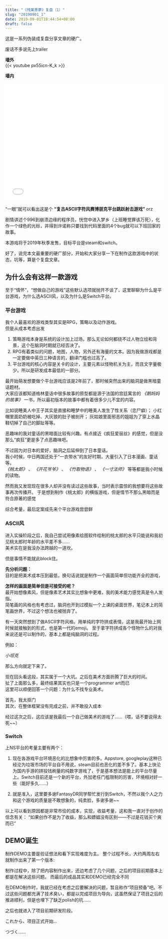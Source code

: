 ```yaml
---
title: "《残業悪夢》复盘（1）"
slug: "20190901_1"
date: 2019-09-01T18:44:54+08:00
draft: false
---
```


这是一系列伪装成复盘分享文章的硬广。

<!--more-->

废话不多说先上trailer

**墙外**  
{{< youtube px55icn-K_k >}}


**墙内**  

<div style="position: relative; width: 100%; height: 0; padding-bottom: 75%;">
  <iframe src="//player.bilibili.com/player.html?aid=65059112&cid=112923555&page=1" 
          scrolling="no" 
          border="0" 
          frameborder="no" 
          framespacing="0" 
          allowfullscreen="true" 
          style="position: absolute; width: 100%; height: 100%; left: 0; top: 0;"> </iframe>
</div>


“一眼”就可以看出这是个 **“复古ASCII字符风赛博朋克平台跳跃射击游戏”** orz

剧情讲述个996到崩溃边缘的程序员，恍惚中进入梦乡（上班睡觉罪该万死），化作一个绿色的光标，并得到许诺称只要找到代码里面的4个bug就可以下班回家的故事。

本游戏将于2019年秋季发售，目标平台是steam和switch。

好了，说完本文最重要的硬广部分，开始和大家分享一下在制作这款游戏中的状态，坑等，算是个复盘文章。

## 为什么会有这样一款游戏
至于“情怀”，“想做自己的游戏”这些默认选项就抛开不谈了，这里聊聊为什么是平台游戏，为什么选ASCII风，以及为什么是Switch平台。  

### 平台游戏
我个人最喜欢的游戏类型其实是RPG，策略以及动作游戏。  
但是从成本考虑出发  

1. 策略游戏本身是系统的设计加上过场，那么无论如何都绕不过人物立绘和背景，这个在脑洞时期就已经否决了。  
2. RPG有着类似的问题，地图，人物，另外还有海量的文本。因为我做游戏都是一定要做中英日三种语言的，翻译门槛也过高了。  
3. 平台游戏的核心内容是关卡的设计，主要元素以怪物机关为主，而且文字量极少。所以是研发成本最低的一部分。

最开始萌发想要做个平台游戏应该是2年前了，那时候突然出来的脑洞是做黑暗童话题材。  
大家应该都知道格林童话中很多故事的原型都是源于法国的宫廷寓言的 *《鹅妈妈的故事》* 一书，所以最初版本的故事中都有着很多少儿不宜的内容。  

比如说睡美人中王子其实是直接和睡梦中的睡美人发生了性关系（恋尸癖）；
小红帽里面奶奶被吃掉、大灰狼的肚子被剖开；
灰姑娘里面邪恶的姐姐为了穿上水晶鞋切掉了自己的脚趾等等。

恶趣味的我对童话的黑暗面比较有兴趣。有点接近《疯狂爱丽丝》的感觉，但是没那么“疯狂”更是多了点恶趣味吧。

不过因为对日本的爱好，脑洞之后延伸到了日本童话。  
我小时候，中日两国还处于“一衣带水”的友好时期，大量引入了日本漫画、童话等。  
 *《桃太郎》* 、 *《开花爷爷》* 、 *《竹取物语》* 、 *《一寸法师》* 等等都是我小时候的读物。

然而我又发现现在很多人却并没有读过这些故事，当时表示震惊的我想要将这些故事再次传播开。
于是想到制作《桃太郎》的横版游戏，但是情节不那么黑暗而是符合原著的感觉

综合考量，最后定案成先来个平台游戏尝尝鲜

### ASCII风
进入实操阶段之后，我自己尝试用像素绘图软件绘制的桃太郎的水平只能说和我初见桃太郎时年龄的水平差不多……  
美术实在是我没办法跨越的一道坎。  

但是事情不能就此block住。  

**先分析问题：**  
目的是把美术成本压到最低，换句话说就是制作一个画面简单但功能齐全的游戏，

**怎样的画面是简单但是可接受的呢？**  
最开始想像素风，但是像素艺术其实比想象中更难，我的美术能力感觉真是令人发指。  
简笔画的风格也有考虑过，脑洞也开到过模拟一个上课的桌面世界，笔记本上的简笔画世界，不过这个想法也被抛弃了。  

有一天突然想到了做ASCII字符风格。用单纯的字符拼成表情，这是我最开始上网时候就接触到的形式，也是第一代的emoji。
至于拿字符拼成各个怪物什么的对我来说还是可以制作的，基本上都是纯脑洞的过程。

例如：

*小坦克*  



那么方向就定下来了。

现在回头看这段，其实属于一个大坑。之后在美术方面折腾了巨大的时间。  
扯了上面那么多，最终结果其实也只是一个programmer art而已  
这里可以顺便回答一个问题：为什么不找专业美术。

首先，我太抠门  
其次，在整体框架没有完成之前，并不敢投入成本  

经过这次之后，这应该是我最后一个自己做美术的游戏了……（喂，话不要说得太死~~）

### Switch

上NS平台的考量主要有两个：  

1. 现在各游戏平台环境恶化的比想象中厉害的多。Appstore, googleplay这种已经沦为垃圾市场的平台自不用说，steam目前也恶化的差不多了。基本上快沦为国内手游的拼投钱刷量的纯数字游戏了，于是基本想法是能上的平台尽量上。Switch目前还是一个新的平台，外加老任门槛限制的厉害，环境相对好一些（能好多久……）

2. 就是准入，这里要多谢FantasyDR同学帮忙发行到Switch，不然以我个人之力和这个游戏的质量是不敢想象的，纯卖脸，多谢多谢~~

以上可以看到原因都是非常市侩的成本，实现，收益考量，这和我一直对于创作的信念有关：
“如果创作不是为了收益，那么和嫖娼没有区别——不过是花钱买个爽而已”


## DEMO诞生
制作DEMO主要是验证想法和看下实现难度为主。
整个过程不长，大约两周左右就制作出来了第一个版本:



制作过程中，除了把内容制作出来，还边考虑了几个问题，之后的项目前期基本上都是在解决这些问题。
而最后的成品其实和DEMO已经完全不同

在DEMO制作时，我就已经在考虑之后要解决的问题，暂且称作“项目预备”吧。不过这些问题都充满了技术臭い，都是以完成项目为导向，这虽然保证了项目之后的推进顺利，但是也埋下了缺乏polish的坑……

之后也就进入了项目前期研发阶段。

これから、项目正式开始...


つづく……
